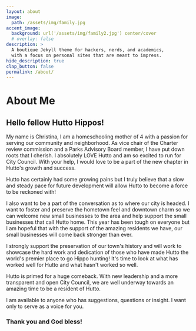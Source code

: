 ```yaml
---
layout: about
image: 
  path: /assets/img/family.jpg
accent_image: 
  background: url('/assets/img/family2.jpg') center/cover
  # overlay: false
description: >
  A boutique Jekyll theme for hackers, nerds, and academics,
  with a focus on personal sites that are meant to impress.
hide_description: true
clap_button: false
permalink: /about/
---
```


# About Me

## Hello fellow Hutto Hippos! 

My name is Christina, I am a homeschooling mother of 4 with a passion for serving our community and neighborhood. As vice chair of the Charter review commission and a Parks Advisory Board member, I have put down roots that I cherish. I absolutely LOVE Hutto and am so excited to run for City Council. With your help, I would love to be a part of the new chapter in Hutto's growth and success. 

Hutto has certainly had some growing pains but I truly believe that a slow and steady pace for future development will allow Hutto to become a force to be reckoned with! 

I also want to be a part of the conversation as to where our city is headed. I want to foster and preserve the hometown feel and downtown charm so we can welcome new small businesses to the area and help support the small businesses that call Hutto home. This year has been tough on everyone but I am hopeful that with the support of the amazing residents we have, our small businesses will come back stronger than ever. 

I strongly support the preservation of our town's history and will work to showcase the hard work and dedication of those who have made Hutto the world's premier place to go Hippo hunting! It's time to look at what has worked well for Hutto and what hasn't worked so well. 

Hutto is primed for a huge comeback. With new leadership and a more transparent and open City Council, we are well underway towards an amazing time to be a resident of Hutto. 

I am available to anyone who has suggestions, questions or insight. I want only to serve as a voice for you.

### Thank you and God bless!
